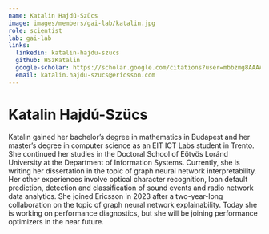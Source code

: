 ```yaml
---
name: Katalin Hajdú-Szücs
image: images/members/gai-lab/katalin.jpg
role: scientist
lab: gai-lab
links:
  linkedin: katalin-hajdu-szucs
  github: HSzKatalin
  google-scholar: https://scholar.google.com/citations?user=mbbzmg8AAAAJ&hl=en
  email: katalin.hajdu-szucs@ericsson.com
---
```


# Katalin Hajdú-Szücs

Katalin gained her bachelor’s degree in mathematics in Budapest and her master’s degree in computer science as an EIT ICT Labs student in Trento.
She continued her studies in the Doctoral School of Eötvös Loránd University at the Department of Information Systems. Currently, she is writing her dissertation in the topic of graph neural network interpretability. Her other experiences involve optical character recognition, loan default prediction, detection and classification of sound events and radio network data analytics.
She joined Ericsson in 2023 after a two-year-long collaboration on the topic of graph neural network explainability. Today she is working on performance diagnostics, but she will be joining performance optimizers in the near future.
